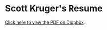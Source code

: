 Scott Kruger's Resume
=====================

[Click here to view the PDF on Dropbox](https://www.dropbox.com/scl/fi/2dlxzg7grpi4qvy0e76nr/resume.pdf?rlkey=ha8c8dr5wgalrm98cmkqio96v&st=eyp8utgd&dl=0).

